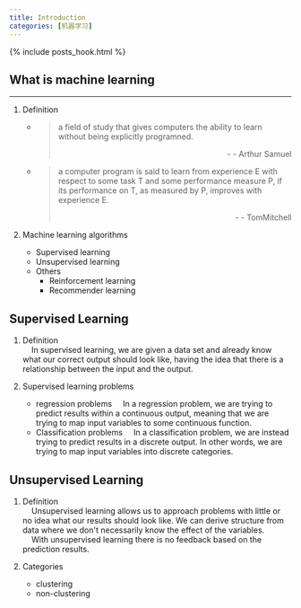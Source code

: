 ```yaml
---
title: Introduction
categories: [机器学习]
---
```


{% include posts_hook.html %}

What is machine learning
---

---

1. Definition
   * > a field of study that gives computers the ability to learn without being explicitly programned.
     > <div style="text-align: right">- - Arthur Samuel</div>
   * > a computer program is said to learn from experience E with respect to some task T and some performance measure P, if its performance on T, as measured by P, improves with experience E.
     > <div style="text-align: right">- - TomMitchell</div>
   
2. Machine learning algorithms
   * Supervised learning
   * Unsupervised learning
   * Others
     * Reinforcement learning
     * Recommender learning

Supervised Learning
---
1. Definition<br/>
&nbsp;&nbsp;&nbsp;&nbsp;In supervised learning, we are given a data set and already know what our correct output should look like, having the idea that there is a relationship between the input and the output.

2. Supervised learning problems
   * regression problems
   &nbsp;&nbsp;&nbsp;&nbsp;In a regression problem, we are trying to predict results within a continuous output, meaning that we are trying to map input variables to some continuous function. 
   * Classification problems
   &nbsp;&nbsp;&nbsp;&nbsp;In a classification problem, we are instead trying to predict results in a discrete output. In other words, we are trying to map input variables into discrete categories.

Unsupervised  Learning
---
1. Definition<br/>
&nbsp;&nbsp;&nbsp;&nbsp;Unsupervised learning allows us to approach problems with little or no idea what our results should look like. We can derive structure from data where we don't necessarily know the effect of the variables.<br/>
&nbsp;&nbsp;&nbsp;&nbsp;With unsupervised learning there is no feedback based on the prediction results.

2. Categories
   * clustering
   * non-clustering
